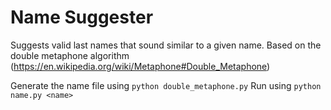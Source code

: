 # Name Suggester

Suggests valid last names that sound similar to a given name.
Based on the double metaphone algorithm (https://en.wikipedia.org/wiki/Metaphone#Double_Metaphone)

Generate the name file using `python double_metaphone.py`
Run using `python name.py <name>`

